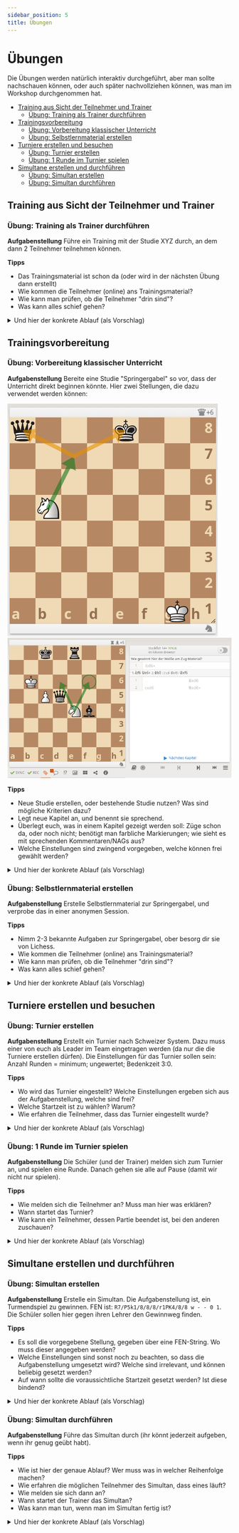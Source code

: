 ```yaml
---
sidebar_position: 5
title: Übungen
---
```

# Übungen

Die Übungen werden natürlich interaktiv durchgeführt, aber man sollte nachschauen können, oder auch später nachvollziehen können, was man im Workshop durchgenommen hat.

* [Training aus Sicht der Teilnehmer und Trainer](#training-aus-sicht-der-teilnehmer-und-trainer)
  * [Übung: Training als Trainer durchführen](#übung-training-als-trainer-durchführen)
* [Trainingsvorbereitung](#trainingsvorbereitung)
  * [Übung: Vorbereitung klassischer Unterricht](#übung-vorbereitung-klassischer-unterricht)
  * [Übung: Selbstlernmaterial erstellen](#übung-selbstlernmaterial-erstellen)
* [Turniere erstellen und besuchen](#turniere-erstellen-und-besuchen)
  * [Übung: Turnier erstellen](#übung-turnier-erstellen)
  * [Übung: 1 Runde im Turnier spielen](#übung-1-runde-im-turnier-spielen)
* [Simultane erstellen und durchführen](#simultane-erstellen-und-durchführen)
  * [Übung: Simultan erstellen](#übung-simultan-erstellen)
  * [Übung: Simultan durchführen](#übung-simultan-durchführen)

## Training aus Sicht der Teilnehmer und Trainer

### Übung: Training als Trainer durchführen

**Aufgabenstellung** Führe ein Training mit der Studie XYZ durch, an dem dann 2 Teilnehmer teilnehmen können.

**Tipps** 
* Das Trainingsmaterial ist schon da (oder wird in der nächsten Übung dann erstellt)
* Wie kommen die Teilnehmer (online) ans Trainingsmaterial?
* Wie kann man prüfen, ob die Teilnehmer "drin sind"?
* Was kann alles schief gehen?

<details>
  <summary>Und hier der konkrete Ablauf (als Vorschlag)</summary>
  
  <h3>Lösung Training durchführen</h3>
  <ol>
    <li>Zuerst muss man die Studie haben als URL: entweder die Studie selbst, oder das Kapitel: Lernen > Studien > Meine Studien > Studie anwählen ==> URL im Browser; Kapitel: Kapitel auswählen > Teilen und Exportieren > URL des aktuellen Kapitels.</li>
    <li>Einfügen der URL in den Textkanal, den man für das Training verwenden möchte.</li>
    <li>Den Teilnehmern auch sagen, dass die URL nun verfügbar ist.</li>
    <li>Sobald die Teilnehmer auf die URL klicken, landen sie in der Studie / dem Kapitel.</li>
    <li>Man sieht die konkreten Teilnehmer, die dabei sind.</li>
    <li>Zur Sicherheit machen wir gerne noch einen Check, ob auch die Verbindung funktioniert: Pfeile malen, einen Zug ausführen und zurücknehmen, die Schüler sagen dann, was gerade passiert.</li>
  </ol>

Es kann dazu kommen, dass die Teilnehmer selbst aktiv in der Studie sind, und dann plötzlich nicht mehr synchron sind. Dann taucht in roter Knopf auf, den kann man drücken, und ist wieder "in sync".
</details>

## Trainingsvorbereitung

### Übung: Vorbereitung klassischer Unterricht

**Aufgabenstellung** Bereite eine Studie "Springergabel" so vor, dass der Unterricht direkt beginnen könnte. Hier zwei Stellungen, die dazu verwendet werden können:

![Stellung 1 Springergabel](./bilder/springergabel1.png) ![Stellung 2 Springergabel](./bilder/springergabel2.png)

**Tipps** 
* Neue Studie erstellen, oder bestehende Studie nutzen? Was sind mögliche Kriterien dazu?
* Legt neue Kapitel an, und benennt sie sprechend.
* Überlegt euch, was in einem Kapitel gezeigt werden soll: Züge schon da, oder noch nicht; benötigt man farbliche Markierungen; wie sieht es mit sprechenden Kommentaren/NAGs aus?
* Welche Einstellungen sind zwingend vorgegeben, welche können frei gewählt werden?

<details>
  <summary>Und hier der konkrete Ablauf (als Vorschlag)</summary>
  
  <h3>Lösung Vorbereitung klassischer Unterricht</h3>
  <ol>
    <li>Wenn die Studie schon da ist: fertig; sonst neue Studie anlegen: Sichtbarkeit == ungelistet, Computer-Analyse == Mitwirkende, Sync aktivieren == ja</li>
    <li>Neues Kapitel erstellen, dazu den Tab "Editor" verwenden, die Stellung nachmalen. Wichtig: wer ist am Zug, aus welcher Perspektive darstellen, Analysemodus?</li>
    <li>Mit der Startstellung nun die Züge und Varianten entwickeln.</li>
    <li>Diese Vorgehensweise bei jedem Kapitel wiederholen.</li>
    <li>Am Ende nochmal überprüfen, ob die Einstellungen richtig sind: Studie selbst (Hamburger-Menu); Kapitel: Analysemodus, erster Zug.</li>
    <li>Am Ende die URL der Studie kopieren, oder die URL des Kapitels (Startpunkt für [Training für Trainer](#übung-training-als-trainer-durchführen)).</li>
  </ol>

Am Besten am Ende die Studie kurz antesten, damit man sieht, ob es funktioniert.
</details>

### Übung: Selbstlernmaterial erstellen

**Aufgabenstellung** Erstelle Selbstlernmaterial zur Springergabel, und verprobe das in einer anonymen Session.

**Tipps** 
* Nimm 2-3 bekannte Aufgaben zur Springergabel, ober besorg dir sie von Lichess.
* Wie kommen die Teilnehmer (online) ans Trainingsmaterial?
* Wie kann man prüfen, ob die Teilnehmer "drin sind"?
* Was kann alles schief gehen?

<details>
  <summary>Und hier der konkrete Ablauf (als Vorschlag)</summary>
  
  <h3>Lösung Training durchführen</h3>
  <ol>
  <li>Nimm eine bestehende Studie mit Selbstmaterial, oder erstelle eine neue Studie. Einstellungen sind: Sync aktivieren == nein</li>
  <li>Erstell ein Kapitel, mit der Einstellung Analysemodus == Interaktive Übung</li>
  <li>Teste das erstellte Kapitel mit dem Preview-Knopf.</li>
  <li>Teile die Übung mit jemandem: Teilen und exportieren > URL des aktuellen Kapitels kopieren > In Discord einfügen.</li>
  </ol>
</details>

## Turniere erstellen und besuchen

### Übung: Turnier erstellen

**Aufgabenstellung** Erstellt ein Turnier nach Schweizer System. Dazu muss einer von euch als Leader im Team eingetragen werden (da nur die die Turniere erstellen dürfen). Die Einstellungen für das Turnier sollen sein: Anzahl Runden = minimum; ungewertet; Bedenkzeit 3:0.

**Tipps** 
* Wo wird das Turnier eingestellt? Welche Einstellungen ergeben sich aus der Aufgabenstellung, welche sind frei?
* Welche Startzeit ist zu wählen? Warum?
* Wie erfahren die Teilnehmer, dass das Turnier eingestellt wurde?

<details>
  <summary>Und hier der konkrete Ablauf (als Vorschlag)</summary>
  
  <h3>Lösung Turnier erstellen</h3>
  <ol>
  <li>Der Turnierleiter erstellt das Turnier: Gemeinschaft > Teams  > Von mir geleitete Teams > Team auswählen</li>
  <li>Turniere nach Schweizer System auswählen.</li>
  <li>Die Parameter wie vorgegeben einstellen. Als Turnierstartzeit eine Zeit wählen, die wenige Minuten in der Zukunft liegt (siehe <a href="#übung-1-runde-im-turnier-spielen">nachfolgende Übung</a>))</li>
  <li>Turnier fertigstellen. Das Turnier sollte anschließend in der Teamübersicht sichtbar sein.</li>
  </ol>

  <p>Optional kann die URL für das Turnier mit den Teilnehmern über Discord geshared werden.</p>
</details>

### Übung: 1 Runde im Turnier spielen

**Aufgabenstellung** Die Schüler (und der Trainer) melden sich zum Turnier an, und spielen eine Runde. Danach gehen sie  alle auf Pause (damit wir nicht nur spielen).

**Tipps** 
* Wie melden sich die Teilnehmer an? Muss man hier was erklären?
* Wann startet das Turnier?
* Wie kann ein Teilnehmer, dessen Partie beendet ist, bei den anderen zuschauen?

<details>
  <summary>Und hier der konkrete Ablauf (als Vorschlag)</summary>
  
  <h3>Lösung Turnier durchführen</h3>
  <ol>
  <li>Jeder Teilnehmer geht auf die URL des Turniers.</li>
  <li>Er meldet sich zum Turnier an, und wartet, bis das Turnier beginnt.</li>
  <li>Das Turnier startet eigenständig, die Auslosung ist automatisch. Bei mehreren Runden spielen (wie bei Schweizer Turnieren üblich) Spieler mit ungefähr gleicher Punktzahl gegeneinander.</li>
  <li>Nachdem ein Spiel beendet ist, müssen Spieler warten, bis alle anderen Spiele der Runde auch beendet sind. Die Wartezeit zwischen den Runden wurde bei der Erstellung des Turniers vorgegeben.</li>
  </ol>
</details>

## Simultane erstellen und durchführen

### Übung: Simultan erstellen

**Aufgabenstellung** Erstelle ein Simultan. Die Aufgabenstellung ist, ein Turmendspiel zu gewinnen. FEN ist: `R7/P5k1/8/8/8/r1PK4/8/8 w - - 0 1`. Die Schüler sollen hier gegen ihren Lehrer den Gewinnweg finden.

**Tipps** 

* Es soll die vorgegebene Stellung, gegeben über eine FEN-String. Wo muss dieser angegeben werden?
* Welche Einstellungen sind sonst noch zu beachten, so dass die Aufgabenstellung umgesetzt wird? Welche sind irrelevant, und können beliebig gesetzt werden?
* Auf wann sollte die voraussichtliche Startzeit gesetzt werden? Ist diese bindend?

<details>
  <summary>Und hier der konkrete Ablauf (als Vorschlag)</summary>
  
  <h3>Lösung Simultan erstellen</h3>
  <ol>
  <li>Der Trainer erstellt ein Simultan: Spielen > Simultanschach > Ein Simultan veranstalten</li>
  <li>Es werden die Einstellungen für das Simultan gewählt: Standard; Grundbedenkzeit 5 Minuten; Zeit-Inkrement == 0; Extra-Bedenkzeit== keine; Farbe des Gastgebers==schwarz; Nur Teammitglieder==ws220618; Anfangsposition == `R7/P5k1/8/8/8/r1PK4/8/8 w - - 0 1`.</li>
  <li>Die voraussichtliche Startzeit in die Zukunft setzen. Wir schauen nachher, ob dies einen Effekt hat.</li>
  <li>Mit dem Knopf "Ein Simultan veranstalten" die Definition abschließen.</li>
  <li>Die URL zum Simultan kopieren, und im Textkanal von Discord mit den anderen sharen. Ab hier ist dann die folgende Übung dran.</li>
  </ol>
</details>

### Übung: Simultan durchführen

**Aufgabenstellung** Führe das Simultan durch (ihr könnt jederzeit aufgeben, wenn ihr genug geübt habt).

**Tipps** 

* Wie ist hier der genaue Ablauf? Wer muss was in welcher Reihenfolge machen?
* Wie erfahren die möglichen Teilnehmer des Simultan, dass eines läuft?
* Wie melden sie sich dann an?
* Wann startet der Trainer das Simultan?
* Was kann man tun, wenn man im Simultan fertig ist?

<details>
  <summary>Und hier der konkrete Ablauf (als Vorschlag)</summary>
  
  <h3>Lösung Simultan durchführen</h3>
  <ol>
  <li>Die Teilnehmer kennen die URL des Simultan und haben die URL angewählt.</li>
  <li>Der Veranstalter bestätigt dann jeden einzelnen Teilnehmer. Alternativ kann er alle reinkommenden Teilnehmer akzeptieren.</li>
  <li>Es scheint wichtig zu sein, dass mehr als 1 Teilnehmer am Simultan teilnimmt. Zumindest hatte ich mit nur 2 Beteiligten ein Problem, ein funktionierendes Simultan zu erstellen.</li>
  </ol>
</details>
